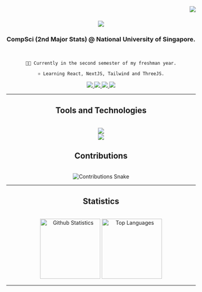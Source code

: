 <img align="right" src="https://visitor-badge.laobi.icu/badge?page_id=yhanyi.yhanyi" />

<h1 align="center">
    <img src="https://readme-typing-svg.herokuapp.com/?font=Righteous&size=35&center=true&vCenter=true&width=500&height=70&duration=4000&lines=Hello!+👋;+I'm+Yeoh+Han+Yi!;" />
</h1>

<h3 align="center">CompSci (2nd Major Stats) @ National University of Singapore.</h3>

<br/>

<div align="center">

    👨‍💻 Currently in the second semester of my freshman year.

    ⚛️ Learning React, NextJS, Tailwind and ThreeJS.

</div>

<div align="center">
    <a href="mailto:yeohhanyi0916@gmail.com">
        <img src="https://img.shields.io/badge/Gmail-FF5722?style=for-the-badge&logo=gmail&logoColor=black" />
    </a>
    <a href="https://www.linkedin.com/in/yeoh-han-yi/" target="_blank">
        <img src="https://img.shields.io/badge/LinkedIn-0077B5?style=for-the-badge&logo=linkedin&logoColor=white" target="_blank" />
    </a>
    <a href="https://github.com/yhanyi" target="_blank">
        <img src="https://img.shields.io/badge/Github-333333?style=for-the-badge&logo=github&logoColor=white" target="_blank" />
    </a>
    <a href="https://github.com/yhanyi" target="_blank">
        <img src="https://img.shields.io/badge/Website-00FFFF?style=for-the-badge&logo=react&logoColor=black" target="_blank" />
    </a>
</div>

<hr/>

<h2 align="center">Tools and Technologies</h2>
<br/>
<div align="center">
    <a href="https://skillicons.dev">
        <img src="https://skillicons.dev/icons?i=python,java,javascript,typescript,react,nextjs,threejs,c,cpp"><br>
        <img src="https://skillicons.dev/icons?i=html,css,tailwind,r,pytorch,tensorflow,vscode,vim,latex">
    </a>
</div>

<div align="center">
    <h2>Contributions</h2>
    <br>
    <img alt="Contributions Snake" src="https://raw.githubusercontent.com/yhanyi/yhanyi/output/github-contribution-grid-snake.svg" />
</div>

<hr/>

<h2 align="center">Statistics</h2>
<br/>
<div align="center">
    <img height=160 src="https://github-readme-stats.vercel.app/api?username=yhanyi&include_all_commits=true&show_icons=true&theme=tokyonight&border_radius=10" alt="Github Statistics" />
    <img height=160 src="https://github-readme-stats.vercel.app/api/top-langs/?username=yhanyi&layout=compact&langs_count=8&theme=tokyonight&border_radius=10&size_weight=0.5&count_weight=0.5&exclude_repo=github-readme-stats" alt="Top Languages" />
</div>

<hr/>
